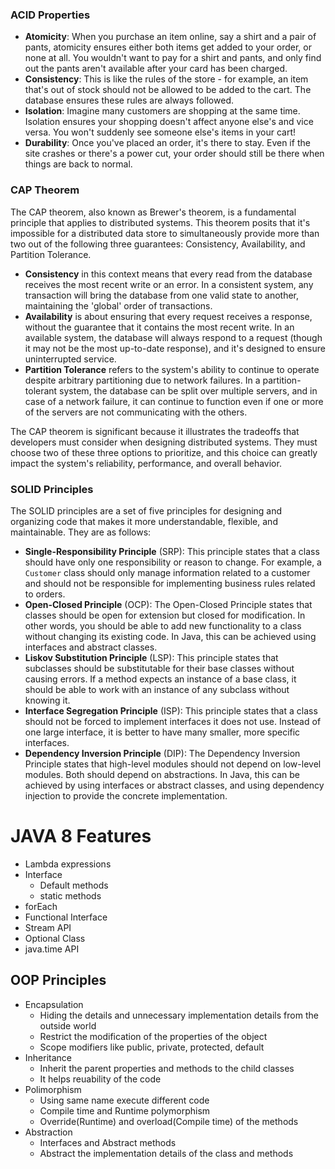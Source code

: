### ACID Properties

- **Atomicity**: When you purchase an item online, say a shirt and a pair of pants, atomicity ensures either both items get added to your order, or none at all. You wouldn't want to pay for a shirt and pants, and only find out the pants aren't available after your card has been charged.
- **Consistency**: This is like the rules of the store - for example, an item that's out of stock should not be allowed to be added to the cart. The database ensures these rules are always followed.
- **Isolation**: Imagine many customers are shopping at the same time. Isolation ensures your shopping doesn't affect anyone else's and vice versa. You won't suddenly see someone else's items in your cart!
- **Durability**: Once you've placed an order, it's there to stay. Even if the site crashes or there's a power cut, your order should still be there when things are back to normal.

### CAP Theorem

The CAP theorem, also known as Brewer's theorem, is a fundamental principle that applies to distributed systems. This theorem posits that it's impossible for a distributed data store to simultaneously provide more than two out of the following three guarantees: Consistency, Availability, and Partition Tolerance.

- **Consistency** in this context means that every read from the database receives the most recent write or an error. In a consistent system, any transaction will bring the database from one valid state to another, maintaining the 'global' order of transactions.
- **Availability** is about ensuring that every request receives a response, without the guarantee that it contains the most recent write. In an available system, the database will always respond to a request (though it may not be the most up-to-date response), and it's designed to ensure uninterrupted service.
- **Partition Tolerance** refers to the system's ability to continue to operate despite arbitrary partitioning due to network failures. In a partition-tolerant system, the database can be split over multiple servers, and in case of a network failure, it can continue to function even if one or more of the servers are not communicating with the others.

The CAP theorem is significant because it illustrates the tradeoffs that developers must consider when designing distributed systems. They must choose two of these three options to prioritize, and this choice can greatly impact the system's reliability, performance, and overall behavior.

### SOLID Principles

The SOLID principles are a set of five principles for designing and organizing code that makes it more understandable, flexible, and maintainable. They are as follows:

- **Single-Responsibility Principle** (SRP): This principle states that a class should have only one responsibility or reason to change. For example, a `Customer` class should only manage information related to a customer and should not be responsible for implementing business rules related to orders.
- **Open-Closed Principle** (OCP): The Open-Closed Principle states that classes should be open for extension but closed for modification. In other words, you should be able to add new functionality to a class without changing its existing code. In Java, this can be achieved using interfaces and abstract classes.
- **Liskov Substitution Principle** (LSP): This principle states that subclasses should be substitutable for their base classes without causing errors. If a method expects an instance of a base class, it should be able to work with an instance of any subclass without knowing it.
- **Interface Segregation Principle** (ISP): This principle states that a class should not be forced to implement interfaces it does not use. Instead of one large interface, it is better to have many smaller, more specific interfaces.
- **Dependency Inversion Principle** (DIP): The Dependency Inversion Principle states that high-level modules should not depend on low-level modules. Both should depend on abstractions. In Java, this can be achieved by using interfaces or abstract classes, and using dependency injection to provide the concrete implementation.

# JAVA 8 Features

- Lambda expressions
- Interface
    - Default methods
    - static methods
- forEach
- Functional Interface
- Stream API
- Optional Class
- java.time API

## OOP Principles

- Encapsulation
    - Hiding the details and unnecessary implementation details from the outside world
    - Restrict the modification of the properties of the object
    - Scope modifiers like public, private, protected, default
- Inheritance
    - Inherit the parent properties and methods to the child classes
    - It helps reuability of the code
- Polimorphism
    - Using same name execute different code
    - Compile time and Runtime polymorphism
    - Override(Runtime) and overload(Compile time) of the methods
- Abstraction
    - Interfaces and Abstract methods
    - Abstract the implementation details of the class and methods